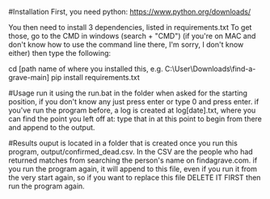 #Installation
First, you need python: https://www.python.org/downloads/

You then need to install 3 dependencies, listed in requirements.txt
To get those, go to the CMD in windows (search + "CMD") (if you're on MAC and don't know how to use the command line there, I'm sorry, I don't know either)
then type the following:

cd [path name of where you installed this, e.g. C:\User\Downloads\find-a-grave-main]
pip install requirements.txt

#Usage
run it using the run.bat in the folder
when asked for the starting position, if you don't know any just press enter or type 0 and press enter. if you've run the program before, a log is created at log[date].txt, where you can find the point you left off at: type that in at this point to begin from there and append to the output.

#Results
ouput is located in a folder that is created once you run this program, output/confirmed_dead.csv. In the CSV are the people who had returned matches from searching the person's name on findagrave.com.
if you run the program again, it will append to this file, even if you run it from the very start again, so if you want to replace this file DELETE IT FIRST then run the program again.
